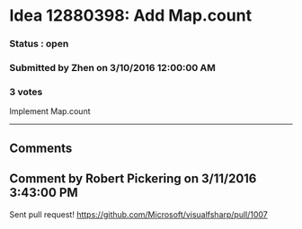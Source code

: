 # Idea 12880398: Add Map.count #

### Status : open

### Submitted by Zhen on 3/10/2016 12:00:00 AM

### 3 votes

Implement Map.count


------------------------
## Comments


## Comment by Robert Pickering on 3/11/2016 3:43:00 PM
Sent pull request! https://github.com/Microsoft/visualfsharp/pull/1007

